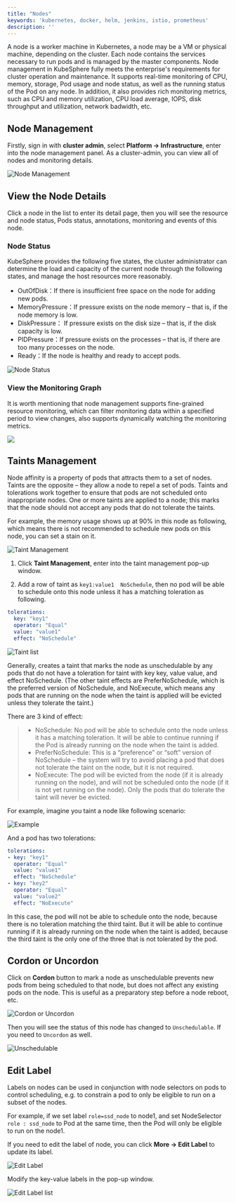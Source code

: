 ```yaml
---
title: "Nodes"
keywords: 'kubernetes, docker, helm, jenkins, istio, prometheus'
description: ''
---
```


A node is a worker machine in Kubernetes, a node may be a VM or physical machine, depending on the cluster. Each node contains the services necessary to run pods and is managed by the master components. Node management in KubeSphere fully meets the enterprise's requirements for cluster operation and maintenance. It supports real-time monitoring of CPU, memory, storage, Pod usage and node status, as well as the running status of the Pod on any node. In addition, it also provides rich monitoring metrics, such as CPU and memory utilization, CPU load average, IOPS, disk throughput and utilization, network badwidth, etc.

## Node Management

Firstly, sign in with **cluster admin**, select **Platform → Infrastructure**, enter into the node management panel. As a cluster-admin, you can view all of nodes and monitoring details.

![Node Management](https://pek3b.qingstor.com/kubesphere-docs/png/20190402143717.png)

## View the Node Details 

Click a node in the list to enter its detail page, then you will see the resource and node status, Pods status, annotations, monitoring and events of this node.

### Node Status

KubeSphere provides the following five states, the cluster administrator can determine the load and capacity of the current node through the following states, and manage the host resources more reasonably.

- OutOfDisk：If there is insufficient free space on the node for adding new pods.
- MemoryPressure：If pressure exists on the node memory – that is, if the node memory is low.
- DiskPressure： If pressure exists on the disk size – that is, if the disk capacity is low.
- PIDPressure：If pressure exists on the processes – that is, if there are too many processes on the node.
- Ready：If the node is healthy and ready to accept pods.

![Node Status](https://pek3b.qingstor.com/kubesphere-docs/png/20190402152910.png)

### View the Monitoring Graph

It is worth mentioning that node management supports fine-grained resource monitoring, which can filter monitoring data within a specified period to view changes, also supports dynamically watching the monitoring metrics.

![](https://pek3b.qingstor.com/kubesphere-docs/png/20190402154535.png)

## Taints Management 

Node affinity is a property of pods that attracts them to a set of nodes. Taints are the opposite – they allow a node to repel a set of pods. Taints and tolerations work together to ensure that pods are not scheduled onto inappropriate nodes. One or more taints are applied to a node; this marks that the node should not accept any pods that do not tolerate the taints. 

For example, the memory usage shows up at 90% in this node as following, which means there is not recommended to schedule new pods on this node, you can set a stain on it.

![Taint Management](https://pek3b.qingstor.com/kubesphere-docs/png/20190402160238.png)

1. Click **Taint Management**, enter into the taint management pop-up window.

2. Add a row of taint as `key1:value1  NoSchedule`, then no pod will be able to schedule onto this node unless it has a matching toleration as following.

```yaml
tolerations:
  key: "key1"
  operator: "Equal"
  value: "value1"
  effect: "NoSchedule"
```

![Taint list](https://pek3b.qingstor.com/kubesphere-docs/png/20190402180226.png)

Generally, creates a taint that marks the node as unschedulable by any pods that do not have a toleration for taint with key key, value value, and effect NoSchedule. (The other taint effects are PreferNoSchedule, which is the preferred version of NoSchedule, and NoExecute, which means any pods that are running on the node when the taint is applied will be evicted unless they tolerate the taint.)


There are 3 kind of effect:

> - NoSchedule: No pod will be able to schedule onto the node unless it has a matching toleration. It will be able to continue running if the Pod is already running on the node when the taint is added.
> - PreferNoSchedule: This is a “preference” or “soft” version of NoSchedule – the system will try to avoid placing a pod that does not tolerate the taint on the node, but it is not required. 
> - NoExecute: The pod will be evicted from the node (if it is already running on the node), and will not be scheduled onto the node (if it is not yet running on the node). Only the pods that do tolerate the taint will never be evicted. 

For example, imagine you taint a node like following scenario:

![Example](https://pek3b.qingstor.com/kubesphere-docs/png/20190402175243.png)

And a pod has two tolerations:

```yaml
tolerations:
- key: "key1"
  operator: "Equal"
  value: "value1"
  effect: "NoSchedule"
- key: "key2"
  operator: "Equal"
  value: "value2"
  effect: "NoExecute"
```

In this case, the pod will not be able to schedule onto the node, because there is no toleration matching the third taint. But it will be able to continue running if it is already running on the node when the taint is added, because the third taint is the only one of the three that is not tolerated by the pod.


## Cordon or Uncordon

Click on **Cordon** button to mark a node as unschedulable prevents new pods from being scheduled to that node, but does not affect any existing pods on the node. This is useful as a preparatory step before a node reboot, etc.

![Cordon or Uncordon](https://pek3b.qingstor.com/kubesphere-docs/png/20190402223450.png)

Then you will see the status of this node has changed to `Unschedulable`. If you need to  `Uncordon` as well.

![Unschedulable](https://pek3b.qingstor.com/kubesphere-docs/png/20190402223651.png)

## Edit Label

Labels on nodes can be used in conjunction with node selectors on pods to control scheduling, e.g. to constrain a pod to only be eligible to run on a subset of the nodes.

For example, if we set label `role=ssd_node` to node1, and set NodeSelector `role : ssd_node` to Pod at the same time, then the Pod will only be eligible to run on the node1.

If you need to edit the label of node, you can click **More → Edit Label** to update its label.

![Edit Label](https://pek3b.qingstor.com/kubesphere-docs/png/20190402224659.png)

Modify the key-value labels in the pop-up window.

![Edit Label list](https://pek3b.qingstor.com/kubesphere-docs/png/20190402224755.png)
